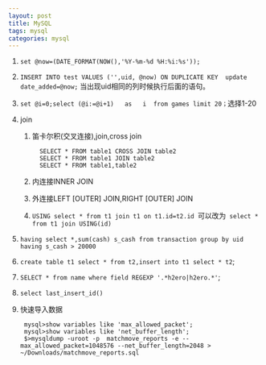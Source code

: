```yaml
---
layout: post
title: MySQL
tags: mysql
categories: mysql 
---
```


1. `set @now=(DATE_FORMAT(NOW(),'%Y-%m-%d %H:%i:%s'));`
2. `INSERT INTO test VALUES ('',uid, @now) ON DUPLICATE KEY  update date_added=@now;` 当出现uid相同的列时候执行后面的语句。
3. `set @i=0;select (@i:=@i+1)   as   i  from games limit 20；`选择1-20
4. join
   1. 笛卡尔积(交叉连接),join,cross join
   
   			SELECT * FROM table1 CROSS JOIN table2
			SELECT * FROM table1 JOIN table2
			SELECT * FROM table1,table2
   2. 内连接INNER JOIN
   3. 外连接LEFT [OUTER] JOIN,RIGHT [OUTER] JOIN
   4. `USING select * from t1 join t1 on t1.id=t2.id `可以改为` select * from t1 join USING(id)`
5. `having select *,sum(cash) s_cash from transaction group by uid having s_cash > 20000`
6. `create table t1 select * from t2,insert into t1 select * t2`;
7. `SELECT * from name where field REGEXP '.*h2ero|h2ero.*'`;
8. `select last_insert_id()`
9. 快速导入数据

		mysql>show variables like 'max_allowed_packet';
		mysql>show variables like 'net_buffer_length';
		$>mysqldump -uroot -p  matchmove_reports -e --max_allowed_packet=1048576 --net_buffer_length=2048 > ~/Downloads/matchmove_reports.sql
